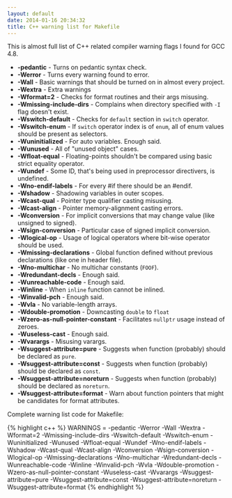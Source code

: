 ```yaml
---
layout: default
date: 2014-01-16 20:34:32
title: C++ warning list for Makefile
---
```


This is almost full list of C++ related compiler warning flags I found for GCC 4.8.

* **-pedantic** - Turns on pedantic syntax check.
* **-Werror** - Turns every warning found to error.
* **-Wall** - Basic warnings that should be turned on in almost every project.
* **-Wextra** - Extra warnings
* **-Wformat=2** - Checks for format routines and their args misusing.
* **-Wmissing-include-dirs** - Complains when directory specified with `-I` flag doesn't exist.
* **-Wswitch-default** - Checks for `default` section in `switch` operator.
* **-Wswitch-enum** - If `switch` operator index is of `enum`, all of enum values should be present as selectors.
* **-Wuninitialized** - For auto variables. Enough said.
* **-Wunused** - All of "unused object" cases.
* **-Wfloat-equal** - Floating-points shouldn't be compared using basic strict equality operator.
* **-Wundef** - Some ID, that's being used in preprocessor directivers, is undefined.
* **-Wno-endif-labels** - For every #if there should be an #endif.
* **-Wshadow** - Shadowing variables in outer scopes.
* **-Wcast-qual** - Pointer type qualifier casting misusing.
* **-Wcast-align** - Pointer memory-alignment casting errors.
* **-Wconversion** - For implicit conversions that may change value (like unsigned to signed).
* **-Wsign-conversion** - Particular case of signed implicit conversion.
* **-Wlogical-op** - Usage of logical operators where bit-wise operator should be used.
* **-Wmissing-declarations** - Global function defined without previous declarations (like one in header file).
* **-Wno-multichar** - No multichar constants (`FOOF`).
* **-Wredundant-decls** - Enough said.
* **-Wunreachable-code** - Enough said.
* **-Winline** - When `inline` function cannot be inlined.
* **-Winvalid-pch** - Enough said.
* **-Wvla** - No variable-length arrays.
* **-Wdouble-promotion** - Downcasting `double` to `float`
* **-Wzero-as-null-pointer-constant** - Facilitates `nullptr` usage instead of zeroes.
* **-Wuseless-cast** - Enough said.
* **-Wvarargs** - Misusing varargs.
* **-Wsuggest-attribute=pure** - Suggests when function (probably) should be declared as `pure`.
* **-Wsuggest-attribute=const** - Suggests when function (probably) should be declared as `const`.
* **-Wsuggest-attribute=noreturn** - Suggests when function (probably) should be declared as `noreturn`.
* **-Wsuggest-attribute=format** - Warn about function pointers that might be candidates for format attributes.

Complete warning list code for Makefile:

{% highlight c++ %}
WARNINGS = -pedantic -Werror -Wall -Wextra -Wformat=2 -Wmissing-include-dirs
	-Wswitch-default -Wswitch-enum -Wuninitialized -Wunused -Wfloat-equal
	-Wundef -Wno-endif-labels -Wshadow -Wcast-qual -Wcast-align -Wconversion
	-Wsign-conversion -Wlogical-op -Wmissing-declarations -Wno-multichar
	-Wredundant-decls -Wunreachable-code -Winline -Winvalid-pch -Wvla
	-Wdouble-promotion -Wzero-as-null-pointer-constant -Wuseless-cast
	-Wvarargs -Wsuggest-attribute=pure -Wsuggest-attribute=const
	-Wsuggest-attribute=noreturn -Wsuggest-attribute=format
{% endhighlight %}
